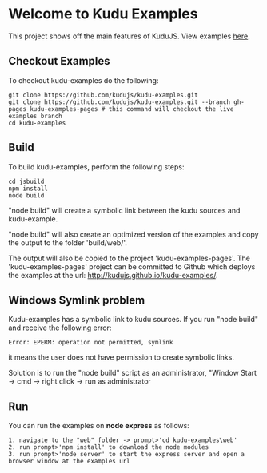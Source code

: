 # Welcome to Kudu Examples

This project shows off the main features of KuduJS. View examples [here](http://kudujs.github.io/kudu-examples/).

Checkout Examples
-----------------
To checkout kudu-examples do the following:

```
git clone https://github.com/kudujs/kudu-examples.git
git clone https://github.com/kudujs/kudu-examples.git --branch gh-pages kudu-examples-pages # this command will checkout the live examples branch
cd kudu-examples
```

Build
-----
To build kudu-examples, perform the following steps:

```
cd jsbuild
npm install
node build
```

"node build" will create a symbolic link between the kudu sources and kudu-example.

"node build" will also create an optimized version of the examples and copy the output to the folder 'build/web/'.

The output will also be copied to the project 'kudu-examples-pages'.
The 'kudu-examples-pages' project can be committed to Github which deploys the examples at the url: http://kudujs.github.io/kudu-examples/.

Windows Symlink problem
-----------------------
Kudu-examples has a symbolic link to kudu sources. If you run "node build" and receive the following error:
```
Error: EPERM: operation not permitted, symlink 
```
it means the user does not have permission to create symbolic links.

Solution is to run the "node build" script as an administrator, "Window Start -> cmd -> right click -> run as administrator

Run
---
You can run the examples on __node express__ as follows:

```
1. navigate to the "web" folder -> prompt>'cd kudu-examples\web'
2. run prompt>'npm install' to download the node modules
3. run prompt>'node server' to start the express server and open a browser window at the examples url
```